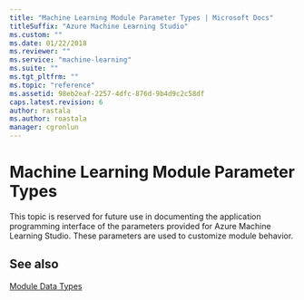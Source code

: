 ```yaml
---
title: "Machine Learning Module Parameter Types | Microsoft Docs"
titleSuffix: "Azure Machine Learning Studio"
ms.custom: ""
ms.date: 01/22/2018
ms.reviewer: ""
ms.service: "machine-learning"
ms.suite: ""
ms.tgt_pltfrm: ""
ms.topic: "reference"
ms.assetid: 98eb2eaf-2257-4dfc-876d-9b4d9c2c58df
caps.latest.revision: 6
author: rastala
ms.author: roastala
manager: cgronlun
---
```

# Machine Learning Module Parameter Types

This topic is reserved for future use in documenting the application programming interface of the parameters provided for Azure Machine Learning Studio. These parameters are used to customize module  behavior.

## See also  
 [Module Data Types](machine-learning-module-data-types.md)